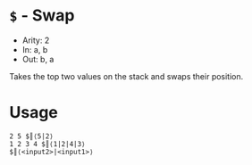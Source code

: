 # `$` - Swap

- Arity: 2
- In: a, b
- Out: b, a

Takes the top two values on the stack and swaps their position.
# Usage

```
2 5 $║⟨5|2⟩
1 2 3 4 $║⟨1|2|4|3⟩
$║⟨<input2>|<input1>⟩
```
